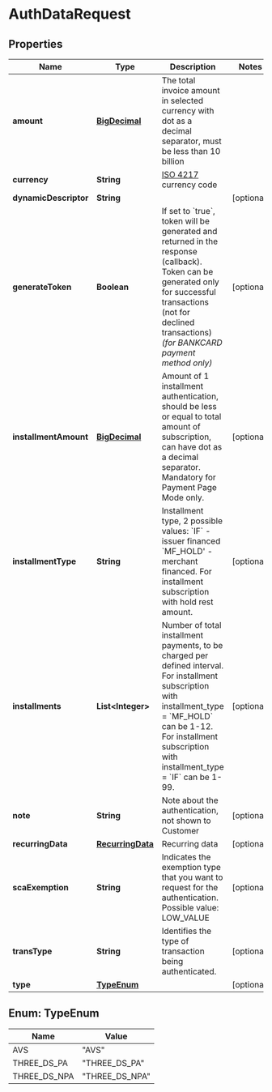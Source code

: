 
# AuthDataRequest

## Properties
Name | Type | Description | Notes
------------ | ------------- | ------------- | -------------
**amount** | [**BigDecimal**](BigDecimal.md) | The total invoice amount in selected currency with dot as a decimal separator, must be less than 10 billion | 
**currency** | **String** | [ISO 4217](https://en.wikipedia.org/wiki/ISO_4217) currency code | 
**dynamicDescriptor** | **String** |  |  [optional]
**generateToken** | **Boolean** | If set to &#x60;true&#x60;, token will be generated and returned in the response (callback). Token can be generated only for successful transactions (not for declined transactions) *(for BANKCARD payment method only)* |  [optional]
**installmentAmount** | [**BigDecimal**](BigDecimal.md) | Amount of 1 installment authentication, should be less or equal to total amount of subscription, can have dot as a decimal separator. Mandatory for Payment Page Mode only. |  [optional]
**installmentType** | **String** | Installment type, 2 possible values: &#x60;IF&#x60; - issuer financed &#x60;MF_HOLD&#39; - merchant financed. For installment subscription with hold rest amount. |  [optional]
**installments** | **List&lt;Integer&gt;** | Number of total installment payments, to be charged per defined interval. For installment subscription with installment_type &#x3D; &#x60;MF_HOLD&#x60; can be 1-12. For installment subscription with installment_type &#x3D; &#x60;IF&#x60; can be 1-99. |  [optional]
**note** | **String** | Note about the authentication, not shown to Customer |  [optional]
**recurringData** | [**RecurringData**](RecurringData.md) | Recurring data |  [optional]
**scaExemption** | **String** | Indicates the exemption type that you want to request for the authentication. Possible value: LOW_VALUE |  [optional]
**transType** | **String** | Identifies the type of transaction being authenticated. |  [optional]
**type** | [**TypeEnum**](#TypeEnum) |  |  [optional]


<a name="TypeEnum"></a>
## Enum: TypeEnum
Name | Value
---- | -----
AVS | &quot;AVS&quot;
THREE_DS_PA | &quot;THREE_DS_PA&quot;
THREE_DS_NPA | &quot;THREE_DS_NPA&quot;



